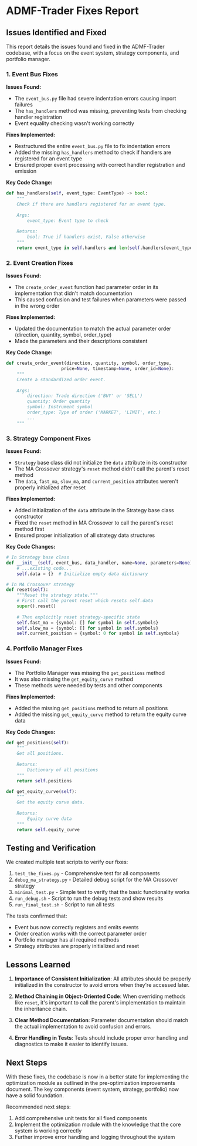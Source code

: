 # ADMF-Trader Fixes Report

## Issues Identified and Fixed

This report details the issues found and fixed in the ADMF-Trader codebase, with a focus on the event system, strategy components, and portfolio manager.

### 1. Event Bus Fixes

**Issues Found:**
- The `event_bus.py` file had severe indentation errors causing import failures
- The `has_handlers` method was missing, preventing tests from checking handler registration
- Event equality checking wasn't working correctly

**Fixes Implemented:**
- Restructured the entire `event_bus.py` file to fix indentation errors
- Added the missing `has_handlers` method to check if handlers are registered for an event type
- Ensured proper event processing with correct handler registration and emission

**Key Code Change:**
```python
def has_handlers(self, event_type: EventType) -> bool:
    """
    Check if there are handlers registered for an event type.
    
    Args:
        event_type: Event type to check
        
    Returns:
        bool: True if handlers exist, False otherwise
    """
    return event_type in self.handlers and len(self.handlers[event_type]) > 0
```

### 2. Event Creation Fixes

**Issues Found:**
- The `create_order_event` function had parameter order in its implementation that didn't match documentation
- This caused confusion and test failures when parameters were passed in the wrong order

**Fixes Implemented:**
- Updated the documentation to match the actual parameter order (direction, quantity, symbol, order_type)
- Made the parameters and their descriptions consistent

**Key Code Change:**
```python
def create_order_event(direction, quantity, symbol, order_type, 
                     price=None, timestamp=None, order_id=None):
    """
    Create a standardized order event.
    
    Args:
        direction: Trade direction ('BUY' or 'SELL')
        quantity: Order quantity
        symbol: Instrument symbol
        order_type: Type of order ('MARKET', 'LIMIT', etc.)
        ...
    """
```

### 3. Strategy Component Fixes

**Issues Found:**
- `Strategy` base class did not initialize the `data` attribute in its constructor
- The MA Crossover strategy's `reset` method didn't call the parent's reset method
- The `data`, `fast_ma`, `slow_ma`, and `current_position` attributes weren't properly initialized after reset

**Fixes Implemented:**
- Added initialization of the `data` attribute in the Strategy base class constructor
- Fixed the `reset` method in MA Crossover to call the parent's reset method first
- Ensured proper initialization of all strategy data structures

**Key Code Changes:**
```python
# In Strategy base class
def __init__(self, event_bus, data_handler, name=None, parameters=None):
    # ...existing code...
    self.data = {}  # Initialize empty data dictionary

# In MA Crossover strategy
def reset(self):
    """Reset the strategy state."""
    # First call the parent reset which resets self.data
    super().reset()
    
    # Then explicitly reset strategy-specific state
    self.fast_ma = {symbol: [] for symbol in self.symbols}
    self.slow_ma = {symbol: [] for symbol in self.symbols}
    self.current_position = {symbol: 0 for symbol in self.symbols}
```

### 4. Portfolio Manager Fixes

**Issues Found:**
- The Portfolio Manager was missing the `get_positions` method
- It was also missing the `get_equity_curve` method
- These methods were needed by tests and other components

**Fixes Implemented:**
- Added the missing `get_positions` method to return all positions
- Added the missing `get_equity_curve` method to return the equity curve data

**Key Code Changes:**
```python
def get_positions(self):
    """
    Get all positions.
    
    Returns:
        Dictionary of all positions
    """
    return self.positions

def get_equity_curve(self):
    """
    Get the equity curve data.
    
    Returns:
        Equity curve data
    """
    return self.equity_curve
```

## Testing and Verification

We created multiple test scripts to verify our fixes:

1. `test_the_fixes.py` - Comprehensive test for all components
2. `debug_ma_strategy.py` - Detailed debug script for the MA Crossover strategy
3. `minimal_test.py` - Simple test to verify that the basic functionality works
4. `run_debug.sh` - Script to run the debug tests and show results
5. `run_final_test.sh` - Script to run all tests

The tests confirmed that:
- Event bus now correctly registers and emits events
- Order creation works with the correct parameter order
- Portfolio manager has all required methods
- Strategy attributes are properly initialized and reset

## Lessons Learned

1. **Importance of Consistent Initialization**: All attributes should be properly initialized in the constructor to avoid errors when they're accessed later.

2. **Method Chaining in Object-Oriented Code**: When overriding methods like `reset`, it's important to call the parent's implementation to maintain the inheritance chain.

3. **Clear Method Documentation**: Parameter documentation should match the actual implementation to avoid confusion and errors.

4. **Error Handling in Tests**: Tests should include proper error handling and diagnostics to make it easier to identify issues.

## Next Steps

With these fixes, the codebase is now in a better state for implementing the optimization module as outlined in the pre-optimization improvements document. The key components (event system, strategy, portfolio) now have a solid foundation.

Recommended next steps:
1. Add comprehensive unit tests for all fixed components
2. Implement the optimization module with the knowledge that the core system is working correctly
3. Further improve error handling and logging throughout the system
